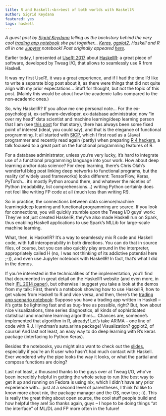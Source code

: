 ```yaml
---
title: R and Haskell:<br>best of both worlds with HaskellR
author: Sigrid Keydana
featured: yes
tags: haskell
---
```


*A guest post by [Sigrid Keydana][sigrid-keydana] telling us the
backstory behind the very
cool [trading app notebook][trading-notebook] she put
together... [Keras][keras], [ggplot2][ggplot2], Haskell and R all in
one [Jupyter][jupyter] notebook! Post originally
appeared [here][original-post].*

[keras]: https://keras.io/
[ggplot2]: http://ggplot2.org/
[jupyter]: http://jupyter.org/
[sigrid-keydana]: https://recurrentnull.wordpress.com/about/
[trading-notebook]: http://nbviewer.jupyter.org/github/skeydan/haskellR-intro/blob/master/stockmarket_demo.ipynb
[original-post]: https://recurrentnull.wordpress.com/2017/07/07/haskellr/

Earlier today, I presented at [UseR! 2017][user2017]
about [HaskellR][haskellr]: a great piece of software, developed by
Tweag I/O, that allows to seamlessly use R from Haskell.

[haskellr]: https://tweag.github.io/HaskellR/
[user2017]: https://user2017.brussels/

It was my first UseR!, it was a great experience, and if I had the
time I’d like to write a separate blog post about it, as there were
things that did not quite align with my prior expectations… Stuff for
thought, but not the topic of this post. (Mainly this would be about
how the academic talks compared to the non-academic ones.)

So, why HaskellR? If you allow me one personal note… For the
ex-psychologist, ex-software-developer, ex-database administrator, now
“in over my head” data scientist and machine learning/deep learning
person that I am (see [this post][doing-data-science] for that story),
there has always been some fixed point of interest (ideal, you could
say), and that is the elegance of functional programming. It all
started with [SICP][sicp], which I first read as a (Java) programmer
and recently read again (partly) when
preparing [R 4 hackers][r4hackers], a talk focused to a great part on
the functional programming features of R.

[sicp]: https://mitpress.mit.edu/sicp/
[r4hackers]: https://recurrentnull.wordpress.com/2017/03/20/r-4-hackers/
[doing-data-science]: https://recurrentnull.wordpress.com/2016/09/05/doing-data-science/

For a database administrator, unless you’re very lucky, it’s hard to
integrate use of a functional programming language into your work. How
about deep learning and/or data science? For deep learning, there’s
Chris Olah’s wonderful blog post linking deep networks to functional
programs, but the reality (of widely used frameworks) looks different:
TensorFlow, Keras, PyTorch… it’s mostly Python around there, and
whatever the niceties of Python (readability, list comprehensions…)
writing Python certainly does not feel like writing FP code at all
(much less than writing R!).

So in practice, the connections between data science/machine
learning/deep learning and functional programming are scarce. If you
look for connections, you will quickly stumble upon the Tweag I/O
guys’ work: They’ve not just created HaskellR, they’ve also made
Haskell run on Spark, thus enabling Haskell applications to use
Spark’s MLLib for large-scale machine learning.

What, then, is HaskellR? It’s a way to seamlessly mix R code and
Haskell code, with full interoperability in both directions. You can
do that in source files, of course, but you can also quickly play
around in the interpreter, appropriately called H (no, I was not
thinking of its addictive potential here ;-)), and even use Jupyter
notebook with HaskellR! In fact, that’s what I did in the demos.

If you’re interested in the technicalities of the implementation,
you’ll find that documented in great detail on the HaskellR website
(and even more, in their [IFL 2014 paper][ifl2014]), but otherwise
I suggest you take a look at the demos from my talk: First, there’s
a notebook showing how to use HaskellR, how to get values from Haskell
to R and vice versa, and then, there’s
the [trading app scenario notebook][trading-notebook]: Suppose you
have a trading app written in Haskell – it’s gotta be lightning fast
and as bug-free as possible, right? But, how about nice
visualizations, time series diagnostics, all kinds of sophisticated
statistical and machine learning algorithms… Chances are, someone’s
implemented that algorithm in R, already! Let’s take ARIMA – one line
of code with R.J. Hyndman’s auto.arima package! Visualization?
ggplot2, of course! And last not least, an easy way to do deep
learning with R’s keras package (interfacing to Python Keras).

[ifl2014]: https://ifl2014.github.io/submissions/ifl2014_submission_16.pdf
[haskellr-intro]: http://nbviewer.jupyter.org/github/skeydan/haskellR-intro/blob/master/haskellR_demo.ipynb

Besides the notebooks, you might also want to check out the [slides][slides],
especially if you’re an R user who hasn’t had much contact with
Haskell. Ever wondered why the pipe looks the way it looks, or what
the partial and compose functions are doing?

[slides]: http://rpubs.com/zkajdan/289817

Last not least, a thousand thanks to the guys over at Tweag I/O,
who’ve been incredibly helpful in getting the whole setup to run (the
best way to get it up and running on Fedora is using nix, which
I didn’t have any prior experience with… just at a second level of
parentheses, I think I’d like to know more about nix, the package
manager and the OS, now too ;-)). This is really the great thing about
open source, the cool stuff people build and how helpful they are! So
thanks again, guys – I hope to be doing things “at the interface” of
ML/DL and FP more often in the future!
